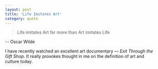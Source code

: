 ```yaml
---
layout: post
title: 'Life Imitates Art'
category: quote
---
```


> Life imitates Art far more than Art imitates Life

-- Oscar Wilde

I have recently watched an excellent art documentary — _Exit Through the Gift Shop_. It really provokes thought in me on the definition of art and culture today.